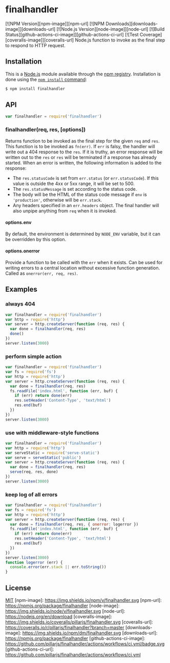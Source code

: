 # finalhandler
[![NPM Version][npm-image]][npm-url]
[![NPM Downloads][downloads-image]][downloads-url]
[![Node.js Version][node-image]][node-url]
[![Build Status][github-actions-ci-image]][github-actions-ci-url]
[![Test Coverage][coveralls-image]][coveralls-url]
Node.js function to invoke as the final step to respond to HTTP request.
## Installation
This is a [Node.js](https://nodejs.org/en/) module available through the
[npm registry](https://www.npmjs.com/). Installation is done using the
[`npm install` command](https://docs.npmjs.com/getting-started/installing-npm-packages-locally):
```sh
$ npm install finalhandler
```
## API
```js
var finalhandler = require('finalhandler')
```
### finalhandler(req, res, [options])
Returns function to be invoked as the final step for the given `req` and `res`.
This function is to be invoked as `fn(err)`. If `err` is falsy, the handler will
write out a 404 response to the `res`. If it is truthy, an error response will
be written out to the `res` or `res` will be terminated if a response has already
started.
When an error is written, the following information is added to the response:
  * The `res.statusCode` is set from `err.status` (or `err.statusCode`). If
    this value is outside the 4xx or 5xx range, it will be set to 500.
  * The `res.statusMessage` is set according to the status code.
  * The body will be the HTML of the status code message if `env` is
    `'production'`, otherwise will be `err.stack`.
  * Any headers specified in an `err.headers` object.
The final handler will also unpipe anything from `req` when it is invoked.
#### options.env
By default, the environment is determined by `NODE_ENV` variable, but it can be
overridden by this option.
#### options.onerror
Provide a function to be called with the `err` when it exists. Can be used for
writing errors to a central location without excessive function generation. Called
as `onerror(err, req, res)`.
## Examples
### always 404
```js
var finalhandler = require('finalhandler')
var http = require('http')
var server = http.createServer(function (req, res) {
  var done = finalhandler(req, res)
  done()
})
server.listen(3000)
```
### perform simple action
```js
var finalhandler = require('finalhandler')
var fs = require('fs')
var http = require('http')
var server = http.createServer(function (req, res) {
  var done = finalhandler(req, res)
  fs.readFile('index.html', function (err, buf) {
    if (err) return done(err)
    res.setHeader('Content-Type', 'text/html')
    res.end(buf)
  })
})
server.listen(3000)
```
### use with middleware-style functions
```js
var finalhandler = require('finalhandler')
var http = require('http')
var serveStatic = require('serve-static')
var serve = serveStatic('public')
var server = http.createServer(function (req, res) {
  var done = finalhandler(req, res)
  serve(req, res, done)
})
server.listen(3000)
```
### keep log of all errors
```js
var finalhandler = require('finalhandler')
var fs = require('fs')
var http = require('http')
var server = http.createServer(function (req, res) {
  var done = finalhandler(req, res, { onerror: logerror })
  fs.readFile('index.html', function (err, buf) {
    if (err) return done(err)
    res.setHeader('Content-Type', 'text/html')
    res.end(buf)
  })
})
server.listen(3000)
function logerror (err) {
  console.error(err.stack || err.toString())
}
```
## License
[MIT](LICENSE)
[npm-image]: https://img.shields.io/npm/v/finalhandler.svg
[npm-url]: https://npmjs.org/package/finalhandler
[node-image]: https://img.shields.io/node/v/finalhandler.svg
[node-url]: https://nodejs.org/en/download
[coveralls-image]: https://img.shields.io/coveralls/pillarjs/finalhandler.svg
[coveralls-url]: https://coveralls.io/r/pillarjs/finalhandler?branch=master
[downloads-image]: https://img.shields.io/npm/dm/finalhandler.svg
[downloads-url]: https://npmjs.org/package/finalhandler
[github-actions-ci-image]: https://github.com/pillarjs/finalhandler/actions/workflows/ci.yml/badge.svg
[github-actions-ci-url]: https://github.com/pillarjs/finalhandler/actions/workflows/ci.yml
